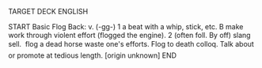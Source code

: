 TARGET DECK
ENGLISH

START
Basic
Flog
Back: v. (-gg-) 1 a beat with a whip, stick, etc. B make work through violent effort (flogged the engine). 2 (often foll. By off) slang sell.  flog a dead horse waste one's efforts. Flog to death colloq. Talk about or promote at tedious length. [origin unknown]
END
